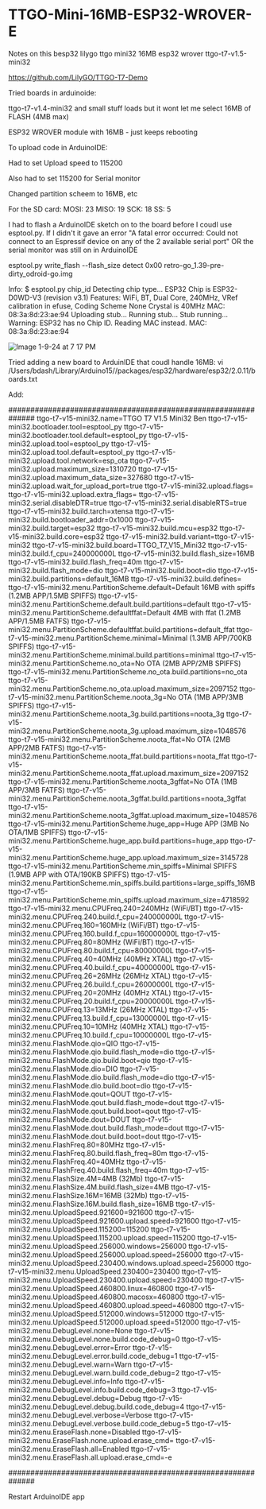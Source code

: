 # TTGO-Mini-16MB-ESP32-WROVER-E
Notes on this besp32
lilygo ttgo mini32 16MB esp32 wrover
ttgo-t7-v1.5-mini32

https://github.com/LilyGO/TTGO-T7-Demo


Tried boards in arduinoide:

ttgo-t7-v1.4-mini32 and small stuff loads but it wont let me select 16MB of FLASH (4MB max)

ESP32 WROVER module with 16MB - just keeps rebooting


To upload code in ArduinoIDE:

Had to set Upload speed to 115200

Also had to set 115200 for Serial monitor

Changed partition scheem to 16MB, etc


For the SD card:
MOSI: 23
MISO: 19
SCK: 18
SS: 5

I had to flash a ArduinoIDE sketch on to the board before I coudl use esptool.py. If I didn't it gave an error "A fatal error occurred: Could not connect to an Espressif device on any of the 2 available serial port" OR the serial monitor was still on in ArduinoIDE

esptool.py write_flash --flash_size detect 0x00 retro-go_1.39-pre-dirty_odroid-go.img

Info:
$  esptool.py chip_id
Detecting chip type... ESP32
Chip is ESP32-D0WD-V3 (revision v3.1)
Features: WiFi, BT, Dual Core, 240MHz, VRef calibration in efuse, Coding Scheme None
Crystal is 40MHz
MAC: 08:3a:8d:23:ae:94
Uploading stub...
Running stub...
Stub running...
Warning: ESP32 has no Chip ID. Reading MAC instead.
MAC: 08:3a:8d:23:ae:94

![Image 1-9-24 at 7 17 PM](https://github.com/bdash9/TTGO-Mini-16MB-ESP32-WROVER-E/assets/5065324/2fe30e21-540f-46e8-9c64-f9e11764bd5a)


Tried adding a new board to ArduinIDE that coudl handle 16MB:
vi /Users/bdash/Library/Arduino15//packages/esp32/hardware/esp32/2.0.11/boards.txt

Add:

##############################################################
ttgo-t7-v15-mini32.name=TTGO T7 V1.5 Mini32 Ben
ttgo-t7-v15-mini32.bootloader.tool=esptool_py
ttgo-t7-v15-mini32.bootloader.tool.default=esptool_py
ttgo-t7-v15-mini32.upload.tool=esptool_py
ttgo-t7-v15-mini32.upload.tool.default=esptool_py
ttgo-t7-v15-mini32.upload.tool.network=esp_ota
ttgo-t7-v15-mini32.upload.maximum_size=1310720
ttgo-t7-v15-mini32.upload.maximum_data_size=327680
ttgo-t7-v15-mini32.upload.wait_for_upload_port=true
ttgo-t7-v15-mini32.upload.flags=
ttgo-t7-v15-mini32.upload.extra_flags=
ttgo-t7-v15-mini32.serial.disableDTR=true
ttgo-t7-v15-mini32.serial.disableRTS=true
ttgo-t7-v15-mini32.build.tarch=xtensa
ttgo-t7-v15-mini32.build.bootloader_addr=0x1000
ttgo-t7-v15-mini32.build.target=esp32
ttgo-t7-v15-mini32.build.mcu=esp32
ttgo-t7-v15-mini32.build.core=esp32
ttgo-t7-v15-mini32.build.variant=ttgo-t7-v15-mini32
ttgo-t7-v15-mini32.build.board=TTGO_T7_V15_Mini32
ttgo-t7-v15-mini32.build.f_cpu=240000000L
ttgo-t7-v15-mini32.build.flash_size=16MB
ttgo-t7-v15-mini32.build.flash_freq=40m
ttgo-t7-v15-mini32.build.flash_mode=dio
ttgo-t7-v15-mini32.build.boot=dio
ttgo-t7-v15-mini32.build.partitions=default_16MB
ttgo-t7-v15-mini32.build.defines=
ttgo-t7-v15-mini32.menu.PartitionScheme.default=Default 16MB with spiffs (1.2MB APP/1.5MB SPIFFS)
ttgo-t7-v15-mini32.menu.PartitionScheme.default.build.partitions=default
ttgo-t7-v15-mini32.menu.PartitionScheme.defaultffat=Default 4MB with ffat (1.2MB APP/1.5MB FATFS)
ttgo-t7-v15-mini32.menu.PartitionScheme.defaultffat.build.partitions=default_ffat
ttgo-t7-v15-mini32.menu.PartitionScheme.minimal=Minimal (1.3MB APP/700KB SPIFFS)
ttgo-t7-v15-mini32.menu.PartitionScheme.minimal.build.partitions=minimal
ttgo-t7-v15-mini32.menu.PartitionScheme.no_ota=No OTA (2MB APP/2MB SPIFFS)
ttgo-t7-v15-mini32.menu.PartitionScheme.no_ota.build.partitions=no_ota
ttgo-t7-v15-mini32.menu.PartitionScheme.no_ota.upload.maximum_size=2097152
ttgo-t7-v15-mini32.menu.PartitionScheme.noota_3g=No OTA (1MB APP/3MB SPIFFS)
ttgo-t7-v15-mini32.menu.PartitionScheme.noota_3g.build.partitions=noota_3g
ttgo-t7-v15-mini32.menu.PartitionScheme.noota_3g.upload.maximum_size=1048576
ttgo-t7-v15-mini32.menu.PartitionScheme.noota_ffat=No OTA (2MB APP/2MB FATFS)
ttgo-t7-v15-mini32.menu.PartitionScheme.noota_ffat.build.partitions=noota_ffat
ttgo-t7-v15-mini32.menu.PartitionScheme.noota_ffat.upload.maximum_size=2097152
ttgo-t7-v15-mini32.menu.PartitionScheme.noota_3gffat=No OTA (1MB APP/3MB FATFS)
ttgo-t7-v15-mini32.menu.PartitionScheme.noota_3gffat.build.partitions=noota_3gffat
ttgo-t7-v15-mini32.menu.PartitionScheme.noota_3gffat.upload.maximum_size=1048576
ttgo-t7-v15-mini32.menu.PartitionScheme.huge_app=Huge APP (3MB No OTA/1MB SPIFFS)
ttgo-t7-v15-mini32.menu.PartitionScheme.huge_app.build.partitions=huge_app
ttgo-t7-v15-mini32.menu.PartitionScheme.huge_app.upload.maximum_size=3145728
ttgo-t7-v15-mini32.menu.PartitionScheme.min_spiffs=Minimal SPIFFS (1.9MB APP with OTA/190KB SPIFFS)
ttgo-t7-v15-mini32.menu.PartitionScheme.min_spiffs.build.partitions=large_spiffs_16MB
ttgo-t7-v15-mini32.menu.PartitionScheme.min_spiffs.upload.maximum_size=4718592
ttgo-t7-v15-mini32.menu.CPUFreq.240=240MHz (WiFi/BT)
ttgo-t7-v15-mini32.menu.CPUFreq.240.build.f_cpu=240000000L
ttgo-t7-v15-mini32.menu.CPUFreq.160=160MHz (WiFi/BT)
ttgo-t7-v15-mini32.menu.CPUFreq.160.build.f_cpu=160000000L
ttgo-t7-v15-mini32.menu.CPUFreq.80=80MHz (WiFi/BT)
ttgo-t7-v15-mini32.menu.CPUFreq.80.build.f_cpu=80000000L
ttgo-t7-v15-mini32.menu.CPUFreq.40=40MHz (40MHz XTAL)
ttgo-t7-v15-mini32.menu.CPUFreq.40.build.f_cpu=40000000L
ttgo-t7-v15-mini32.menu.CPUFreq.26=26MHz (26MHz XTAL)
ttgo-t7-v15-mini32.menu.CPUFreq.26.build.f_cpu=26000000L
ttgo-t7-v15-mini32.menu.CPUFreq.20=20MHz (40MHz XTAL)
ttgo-t7-v15-mini32.menu.CPUFreq.20.build.f_cpu=20000000L
ttgo-t7-v15-mini32.menu.CPUFreq.13=13MHz (26MHz XTAL)
ttgo-t7-v15-mini32.menu.CPUFreq.13.build.f_cpu=13000000L
ttgo-t7-v15-mini32.menu.CPUFreq.10=10MHz (40MHz XTAL)
ttgo-t7-v15-mini32.menu.CPUFreq.10.build.f_cpu=10000000L
ttgo-t7-v15-mini32.menu.FlashMode.qio=QIO
ttgo-t7-v15-mini32.menu.FlashMode.qio.build.flash_mode=dio
ttgo-t7-v15-mini32.menu.FlashMode.qio.build.boot=qio
ttgo-t7-v15-mini32.menu.FlashMode.dio=DIO
ttgo-t7-v15-mini32.menu.FlashMode.dio.build.flash_mode=dio
ttgo-t7-v15-mini32.menu.FlashMode.dio.build.boot=dio
ttgo-t7-v15-mini32.menu.FlashMode.qout=QOUT
ttgo-t7-v15-mini32.menu.FlashMode.qout.build.flash_mode=dout
ttgo-t7-v15-mini32.menu.FlashMode.qout.build.boot=qout
ttgo-t7-v15-mini32.menu.FlashMode.dout=DOUT
ttgo-t7-v15-mini32.menu.FlashMode.dout.build.flash_mode=dout
ttgo-t7-v15-mini32.menu.FlashMode.dout.build.boot=dout
ttgo-t7-v15-mini32.menu.FlashFreq.80=80MHz
ttgo-t7-v15-mini32.menu.FlashFreq.80.build.flash_freq=80m
ttgo-t7-v15-mini32.menu.FlashFreq.40=40MHz
ttgo-t7-v15-mini32.menu.FlashFreq.40.build.flash_freq=40m
ttgo-t7-v15-mini32.menu.FlashSize.4M=4MB (32Mb)
ttgo-t7-v15-mini32.menu.FlashSize.4M.build.flash_size=4MB
ttgo-t7-v15-mini32.menu.FlashSize.16M=16MB (32Mb)
ttgo-t7-v15-mini32.menu.FlashSize.16M.build.flash_size=16MB
ttgo-t7-v15-mini32.menu.UploadSpeed.921600=921600
ttgo-t7-v15-mini32.menu.UploadSpeed.921600.upload.speed=921600
ttgo-t7-v15-mini32.menu.UploadSpeed.115200=115200
ttgo-t7-v15-mini32.menu.UploadSpeed.115200.upload.speed=115200
ttgo-t7-v15-mini32.menu.UploadSpeed.256000.windows=256000
ttgo-t7-v15-mini32.menu.UploadSpeed.256000.upload.speed=256000
ttgo-t7-v15-mini32.menu.UploadSpeed.230400.windows.upload.speed=256000
ttgo-t7-v15-mini32.menu.UploadSpeed.230400=230400
ttgo-t7-v15-mini32.menu.UploadSpeed.230400.upload.speed=230400
ttgo-t7-v15-mini32.menu.UploadSpeed.460800.linux=460800
ttgo-t7-v15-mini32.menu.UploadSpeed.460800.macosx=460800
ttgo-t7-v15-mini32.menu.UploadSpeed.460800.upload.speed=460800
ttgo-t7-v15-mini32.menu.UploadSpeed.512000.windows=512000
ttgo-t7-v15-mini32.menu.UploadSpeed.512000.upload.speed=512000
ttgo-t7-v15-mini32.menu.DebugLevel.none=None
ttgo-t7-v15-mini32.menu.DebugLevel.none.build.code_debug=0
ttgo-t7-v15-mini32.menu.DebugLevel.error=Error
ttgo-t7-v15-mini32.menu.DebugLevel.error.build.code_debug=1
ttgo-t7-v15-mini32.menu.DebugLevel.warn=Warn
ttgo-t7-v15-mini32.menu.DebugLevel.warn.build.code_debug=2
ttgo-t7-v15-mini32.menu.DebugLevel.info=Info
ttgo-t7-v15-mini32.menu.DebugLevel.info.build.code_debug=3
ttgo-t7-v15-mini32.menu.DebugLevel.debug=Debug
ttgo-t7-v15-mini32.menu.DebugLevel.debug.build.code_debug=4
ttgo-t7-v15-mini32.menu.DebugLevel.verbose=Verbose
ttgo-t7-v15-mini32.menu.DebugLevel.verbose.build.code_debug=5
ttgo-t7-v15-mini32.menu.EraseFlash.none=Disabled
ttgo-t7-v15-mini32.menu.EraseFlash.none.upload.erase_cmd=
ttgo-t7-v15-mini32.menu.EraseFlash.all=Enabled
ttgo-t7-v15-mini32.menu.EraseFlash.all.upload.erase_cmd=-e

##############################################################

Restart ArduinoIDE app



